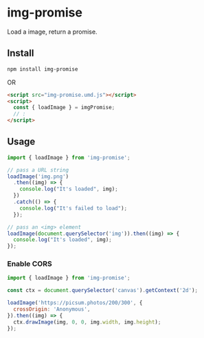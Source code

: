 # img-promise

Load a image, return a promise.

## Install

```sh
npm install img-promise
```

OR

```html
<script src="img-promise.umd.js"></script>
<script>
  const { loadImage } = imgPromise;
  // :
</script>
```

## Usage

```js
import { loadImage } from 'img-promise';

// pass a URL string
loadImage('img.png')
  .then((img) => {
    console.log("It's loaded", img);
  })
  .catch(() => {
    console.log("It's failed to load");
  });

// pass an <img> element
loadImage(document.querySelector('img')).then((img) => {
  console.log("It's loaded", img);
});
```

### Enable CORS

```js
import { loadImage } from 'img-promise';

const ctx = document.querySelector('canvas').getContext('2d');

loadImage('https://picsum.photos/200/300', {
  crossOrigin: 'Anonymous',
}).then((img) => {
  ctx.drawImage(img, 0, 0, img.width, img.height);
});
```
